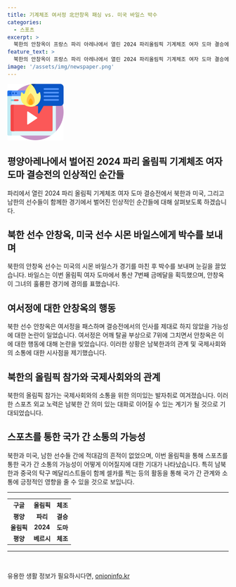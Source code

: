 ```yaml
---
title: 기계체조 여서정 北안창옥 패싱 vs. 미국 바일스 박수
categories:
  - 스포츠
excerpt: >
  북한의 안창옥이 프랑스 파리 아레나에서 열린 2024 파리올림픽 기계체조 여자 도마 결승에서 미국 시몬 바일스에게 박수를 보내며 화제가 되었다. 안창옥은 여서정을 패싱하고, 여서정은 어깨 부상으로 7위에 그쳤다. 북한의 올림픽 참가는 국제사회와의 복귀를 의미하며, 남북한과 중국 선수들의 함께한 사진은 대화의 징후로 받아들여진다. BBC는 북한과 남한, 중국 선수들 간의 적대감이 전혀 없다고 전했으며, 이번 스포츠 외교가 의미 있는 대화로 이어질지 주목하고 있다.
feature_text: >
  북한의 안창옥이 프랑스 파리 아레나에서 열린 2024 파리올림픽 기계체조 여자 도마 결승에서 미국 시몬 바일스에게 박수를 보내며 화제가 되었다. 안창옥은 여서정을 패싱하고, 여서정은 어깨 부상으로 7위에 그쳤다. 북한의 올림픽 참가는 국제사회와의 복귀를 의미하며, 남북한과 중국 선수들의 함께한 사진은 대화의 징후로 받아들여진다. BBC는 북한과 남한, 중국 선수들 간의 적대감이 전혀 없다고 전했으며, 이번 스포츠 외교가 의미 있는 대화로 이어질지 주목하고 있다.
image: '/assets/img/newspaper.png'
---
```


<p><img src="/assets/img/news.png" alt="rentncar 속보" /></p>

<h2>평양아레나에서 벌어진 2024 파리 올림픽 기계체조 여자 도마 결승전의 인상적인 순간들</h2>

<p data-ke-size="size16">파리에서 열린 2024 파리 올림픽 기계체조 여자 도마 결승전에서 북한과 미국, 그리고 남한의 선수들이 함께한 경기에서 벌어진 인상적인 순간들에 대해 살펴보도록 하겠습니다.</p>

<h2>북한 선수 안창옥, 미국 선수 시몬 바일스에게 박수를 보내며</h2>

<p data-ke-size="size16">북한의 안창옥 선수는 미국의 시몬 바일스가 경기를 마친 후 박수를 보내며 눈길을 끌었습니다. 바일스는 이번 올림픽 여자 도마에서 통산 7번째 금메달을 획득했으며, 안창옥이 그녀의 훌륭한 경기에 경의를 표했습니다.</p>

<h2>여서정에 대한 안창옥의 행동</h2>

<p data-ke-size="size16">북한 선수 안창옥은 여서정을 패스하며 결승전에서의 인사를 제대로 하지 않았을 가능성에 대한 논란이 일었습니다. 여서정은 어깨 탈골 부상으로 7위에 그치면서 안창옥은 이에 대한 행동에 대해 논란을 빚었습니다. 이러한 상황은 남북한과의 관계 및 국제사회와의 소통에 대한 시사점을 제기했습니다.</p>

<h2>북한의 올림픽 참가와 국제사회와의 관계</h2>

<p data-ke-size="size16">북한의 올림픽 참가는 국제사회와의 소통을 위한 의미있는 발자취로 여겨졌습니다. 이러한 스포츠 외교 노력은 남북한 간 의미 있는 대화로 이어질 수 있는 계기가 될 것으로 기대되었습니다.</p>

<h2>스포츠를 통한 국가 간 소통의 가능성</h2>

<p data-ke-size="size16">북한과 미국, 남한 선수들 간에 적대감의 흔적이 없었으며, 이번 올림픽을 통해 스포츠를 통한 국가 간 소통의 가능성이 어떻게 이어질지에 대한 기대가 나타났습니다. 특히 남북한과 중국의 탁구 메달리스트들이 함께 셀카를 찍는 등의 활동을 통해 국가 간 관계와 소통에 긍정적인 영향을 줄 수 있을 것으로 보입니다.</p>

<hr>

<table>
    <tr>
        <th style="text-align: center; height: 17px;"><b>구글</b></th>
        <th style="text-align: center; height: 17px;"><b>올림픽</b></th>
        <th style="text-align: center; height: 17px;"><b>체조</b></th>
    </tr>
    <tr>
        <td style="text-align: center; height: 17px;"><b>평양</b></td>
        <td style="text-align: center; height: 17px;"><b>파리</b></td>
        <td style="text-align: center; height: 17px;"><b>결승</b></td>
    </tr>
    <tr>
        <td style="text-align: center; height: 17px;"><b>올림픽</b></td>
        <td style="text-align: center; height: 17px;"><b>2024</b></td>
        <td style="text-align: center; height: 17px;"><b>도마</b></td>
    </tr>
    <tr>
        <td style="text-align: center; height: 17px;"><b>평양</b></td>
        <td style="text-align: center; height: 17px;"><b>베르시</b></td>
        <td style="text-align: center; height: 17px;"><b>체조</b></td>
    </tr>
</table>

<hr>

<p data-ke-size="size16">&nbsp;</p>
유용한 생활 정보가 필요하시다면, <a href="https://onioninfo.kr" rel="dofollow">onioninfo.kr</a>


